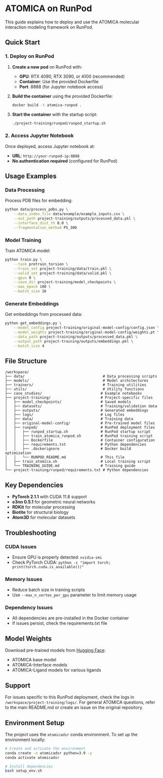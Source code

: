 # ATOMICA on RunPod

This guide explains how to deploy and use the ATOMICA molecular interaction modeling framework on RunPod.

## Quick Start

### 1. Deploy on RunPod

1. **Create a new pod** on RunPod with:
   - **GPU**: RTX 4090, RTX 3090, or A100 (recommended)
   - **Container**: Use the provided Dockerfile
   - **Port**: 8888 (for Jupyter notebook access)

2. **Build the container** using the provided Dockerfile:
   ```bash
   docker build -t atomica-runpod .
   ```

3. **Start the container** with the startup script:
   ```bash
   ./project-training/runpod/runpod_startup.sh
   ```

### 2. Access Jupyter Notebook

Once deployed, access Jupyter notebook at:
- **URL**: `http://your-runpod-ip:8888`
- **No authentication required** (configured for RunPod)

## Usage Examples

### Data Processing

Process PDB files for embedding:
```bash
python data/process_pdbs.py \
    --data_index_file data/example/example_inputs.csv \
    --out_path project-training/outputs/processed_data.pkl \
    --interface_dist_th 8.0 \
    --fragmentation_method PS_300
```

### Model Training

Train ATOMICA model:
```bash
python train.py \
    --task pretrain_torsion \
    --train_set project-training/data/train.pkl \
    --valid_set project-training/data/valid.pkl \
    --gpus 0 \
    --save_dir project-training/model_checkpoints \
    --max_epoch 100 \
    --batch_size 16
```

### Generate Embeddings

Get embeddings from processed data:
```bash
python get_embeddings.py \
    --model_config project-training/original-model-config/config.json \
    --model_weights project-training/original-model-config/weights.pt \
    --data_path project-training/outputs/processed_data.pkl \
    --output_path project-training/outputs/embeddings.pkl \
    --batch_size 4
```

## File Structure

```
/workspace/
├── data/                                    # Data processing scripts
├── models/                                  # Model architectures
├── trainers/                                # Training utilities
├── utils/                                   # Utility functions
├── case_studies/                           # Example notebooks
├── project-training/                       # Project-specific files
│   ├── model_checkpoints/                  # Saved models
│   ├── datasets/                           # Training/validation data
│   ├── outputs/                            # Generated embeddings
│   ├── logs/                               # Log files
│   ├── data/                               # Training data
│   ├── original-model-config/              # Pre-trained model files
│   ├── runpod/                             # RunPod deployment files
│   │   ├── runpod_startup.sh               # RunPod startup script
│   │   ├── train_atomica_runpod.sh         # RunPod training script
│   │   ├── Dockerfile                      # Container configuration
│   │   ├── requirements.txt                # Python dependencies
│   │   ├── .dockerignore                   # Docker build optimization
│   │   └── RUNPOD_README.md                # This file
│   ├── train_atomica.sh                    # Local training script
│   └── TRAINING_GUIDE.md                   # Training guide
└── project-training/runpod/requirements.txt # Python dependencies
```

## Key Dependencies

- **PyTorch 2.1.1** with CUDA 11.8 support
- **e3nn 0.5.1** for geometric neural networks
- **RDKit** for molecular processing
- **Biotite** for structural biology
- **Atom3D** for molecular datasets

## Troubleshooting

### CUDA Issues
- Ensure GPU is properly detected: `nvidia-smi`
- Check PyTorch CUDA: `python -c "import torch; print(torch.cuda.is_available())"`

### Memory Issues
- Reduce batch size in training scripts
- Use `--max_n_vertex_per_gpu` parameter to limit memory usage

### Dependency Issues
- All dependencies are pre-installed in the Docker container
- If issues persist, check the requirements.txt file

## Model Weights

Download pre-trained models from [Hugging Face](https://huggingface.co/ada-f/ATOMICA):
- ATOMICA base model
- ATOMICA-Interface models
- ATOMICA-Ligand models for various ligands

## Support

For issues specific to this RunPod deployment, check the logs in `/workspace/project-training/logs/`.
For general ATOMICA questions, refer to the main README.md or create an issue on the original repository.

## Environment Setup

The project uses the `atomicadsr` conda environment. To set up the environment locally:

```bash
# Create and activate the environment
conda create -n atomicadsr python=3.9 -y
conda activate atomicadsr

# Install dependencies
bash setup_env.sh
``` 